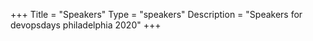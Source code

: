 +++
Title = "Speakers"
Type = "speakers"
Description = "Speakers for devopsdays philadelphia 2020"
+++

